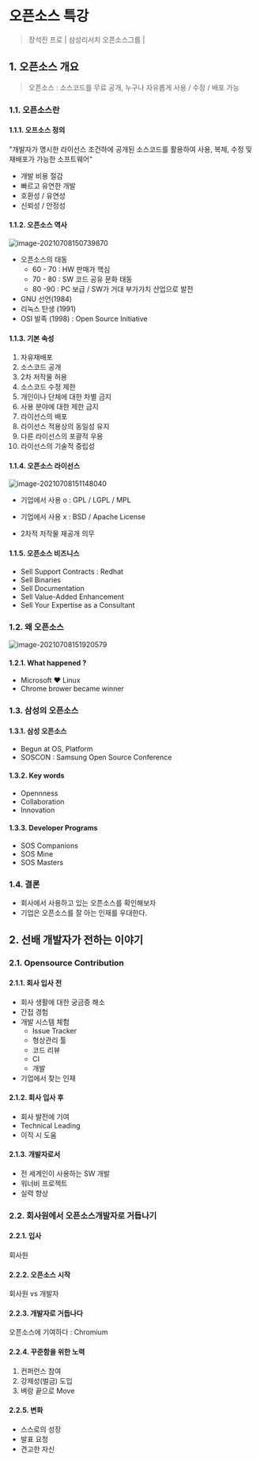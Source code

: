 # 오픈소스 특강

> 장석진 프로 | 삼성리서치 오픈소스그룹 |

## 1. 오픈소스 개요

>  오픈소스 : 소스코드를 무료 공개, 누구나 자유롭게 사용 / 수정 / 배포 가능

### 1.1. 오픈소스란

#### 1.1.1. 오프소스 정의

"개발자가 명시한 라이선스 조건하에 공개된 소스코드를 활용하여 사용, 복제, 수정 및 재배포가 가능한 소프트웨어"

- 개발 비용 절감
- 빠르고 유연한 개발
- 호환성 / 유연성
- 신뢰성 / 안정성

#### 1.1.2. 오픈소스 역사

![image-20210708150739870](README.assets/image-20210708150739870.png)

- 오픈소스의 태동
  - 60 - 70 : HW 판매가 핵심
  - 70 - 80 : SW 코드 공유 문화 태동
  - 80 -90 : PC 보급 / SW가 거대 부가가치 산업으로 발전
- GNU 선언(1984)
- 리눅스 탄생 (1991)
- OSI 발족 (1998) : Open Source Initiative

#### 1.1.3. 기본 속성

1. 자유재배포
2. 소스코드 공개
3. 2차 저작물 허용
4. 소스코드 수정 제한
5. 개인이나 단체에 대한 차별 금지
6. 사용 분야에 대한 제한 금지
7. 라이선스의 배포
8. 라이선스 적용상의 동일성 유지
9. 다른 라이선스의 포괄적 우용
10. 라이선스의 기술적 중립성

#### 1.1.4. 오픈소스 라이선스

![image-20210708151148040](README.assets/image-20210708151148040.png)

- 기업에서 사용 o : GPL / LGPL / MPL
- 기업에서 사용 x : BSD / Apache License

- 2차적 저작물 재공개 의무

#### 1.1.5. 오픈소스 비즈니스

- Sell Support Contracts : Redhat
- Sell Binaries
- Sell Documentation
- Sell Value-Added Enhancement
- Sell Your Expertise as a Consultant



### 1.2. 왜 오픈소스

![image-20210708151920579](README.assets/image-20210708151920579.png)

#### 1.2.1. What happened ?

- Microsoft ❤ Linux
- Chrome brower became winner



### 1.3. 삼성의 오픈소스

#### 1.3.1. 삼성 오픈소스

- Begun at OS, Platform
- SOSCON : Samsung Open Source Conference

#### 1.3.2. Key words

- Opennness
- Collaboration
- Innovation

#### 1.3.3. Developer Programs

- SOS Companions
- SOS Mine
- SOS Masters



### 1.4. 결론

- 회사에서 사용하고 있는 오픈소스를 확인해보자
- 기업은 오픈소스를 잘 아는 인재를 우대한다.





## 2. 선배 개발자가 전하는 이야기

### 2.1. Opensource Contribution

#### 2.1.1. 회사 입사 전

- 회사 생활에 대한 궁금증 해소
- 간접 경험
- 개발 시스템 체험
  - Issue Tracker
  - 형상관리 툴
  - 코드 리뷰
  - CI
  - 개발
- 기업에서 찾는 인재

#### 2.1.2. 회사 입사 후

- 회사 발전에 기여
- Technical Leading
- 이직 시 도움

#### 2.1.3. 개발자로서

- 전 세계인이 사용하는 SW 개발
- 워너비 프로젝트
- 실력 향상



### 2.2. 회사원에서 오픈소스개발자로 거듭나기

#### 2.2.1. 입사

회사원

#### 2.2.2. 오픈소스 시작

회사원 vs 개발자

#### 2.2.3. 개발자로 거듭나다

오픈소스에 기여하다 : Chromium

#### 2.2.4. 꾸준함을 위한 노력

1. 컨퍼런스 참여
2. 강제성(벌금) 도입
3. 벼랑 끝으로 Move

#### 2.2.5. 변화

- 스스로의 성장
- 발표 요청
- 견고한 자신